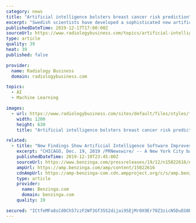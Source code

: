 ```yaml
---
category: news
title: "Artificial intelligence bolsters breast cancer risk prediction"
excerpt: "Swedish scientists have developed a sophisticated new artificial intelligence model that may greatly improve radiologists’ ability to predict breast cancer risk when compared to traditional methods. This deep neural network was able to extract vast ..."
publishedDateTime: 2019-12-17T17:00:00Z
sourceUrl: https://www.radiologybusiness.com/topics/artificial-intelligence/artificial-intelligence-bolsters-breast-cancer-risk-prediction
type: article
quality: 39
heat: 39
published: false

provider:
  name: Radiology Business
  domain: radiologybusiness.com

topics:
  - AI
  - Machine Learning

images:
  - url: https://www.radiologybusiness.com/sites/default/files/styles/facebook/public/2019-12/breast-cancer-960504232.jpg?itok=e2a-vhaR
    width: 1200
    height: 630
    title: "Artificial intelligence bolsters breast cancer risk prediction"

related:
  - title: "New Findings Show Artificial Intelligence Software Improves Breast Cancer Detection and Physician Accuracy"
    excerpt: "CHICAGO, Dec. 19, 2019 /PRNewswire/ -- A New York City based large volume private practice radiology group conducted a quality assurance review that included an 18 month software evaluation in the breast center comprised of nine (9) specialist radiologists using an FDA cleared artificial intelligence software by Koios Medical, Inc as a second ..."
    publishedDateTime: 2019-12-19T23:45:00Z
    sourceUrl: https://www.benzinga.com/pressreleases/19/12/n15022616/new-findings-show-artificial-intelligence-software-improves-breast-cancer-detection-and-physician-
    ampUrl: https://amp.benzinga.com/amp/content/15022616
    cdnAmpUrl: https://amp-benzinga-com.cdn.ampproject.org/c/s/amp.benzinga.com/amp/content/15022616
    type: article
    provider:
      name: Benzinga.com
      domain: benzinga.com
    quality: 19

secured: "ICtfeMFa8sCd0Ch57zzF2Wf3Gf3552dijai9SEjMr0X9Er70Z3zicN5DuEG0DWxgyV563U1WUOlpJwEJIwfK/IPr/icxlETXBzRuNhv/xhrxjaT3c5uDQhZpWQVnaA3O2Vodcn3UIQ91DivzXU578D8+JedzeeHbRZ0O/wXsIHOXQKu/4XU7olSiCUah9z1BrkdbPKqpNUrxkXlX+Hgr548NhL4ZN6PMTUxr93UHK7PAwTr6hiCL6bBb9wf27qG4i7x1HTyLvP7iwkbiKjJHFA==;S2NZaEOiJ6St8tyIMlOFXw=="
---
```


